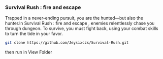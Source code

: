 ### Survival Rush : fire and escape
Trapped in a never-ending pursuit, you are the hunted—but also the hunter.In Survival Rush : fire and escape , enemies relentlessly chase you through dungeon. To survive, you must fight back, using your combat skills to turn the tide in your favor.


```sh
git clone https://github.com/Jeysixczs/Survival-Rush.git
```
then run in View Folder
